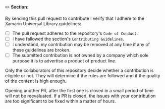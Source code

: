 <!--
If you want to contribute please read and check the boxes below.
 -->

:pencil2: **Section**: <!-- example: Books,Courses, Jobs, etc.. -->

By sending this pull request to contribute I verify that I adhere to the Xamarin Universal Library guidelines<!-- (please check each item that applies)-->:

- [ ] The pull request adheres to the repository's `Code of Conduct`.
- [ ] I have fallowed the section's `Contributing Guidelines`.
- [ ] I understand, my contribution may be removed at any time if any of these guidelines are broken.
- [ ] The submitted contribution is not owned by a company which sole purpose it is to advertise a product of product line.

Only the collaborators of this repository decide whether a contribution is eligible or not. They will determine if the rules are followed and if the quality of the content is high enough. 

Opening another PR, after the first one is closed in a small period of time will not be reevaluated. If a PR is closed, the issues with your contribution are too significant to be fixed within a matter of hours.
